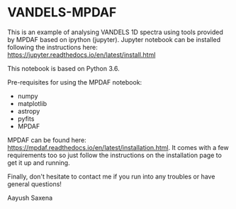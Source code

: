 # VANDELS-MPDAF
This is an example of analysing VANDELS 1D spectra using tools provided by MPDAF based on ipython (jupyter). Jupyter notebook can be installed following the instructions here: https://jupyter.readthedocs.io/en/latest/install.html

This notebook is based on Python 3.6.

Pre-requisites for using the MPDAF notebook:
- numpy
- matplotlib
- astropy
- pyfits
- MPDAF

MPDAF can be found here: https://mpdaf.readthedocs.io/en/latest/installation.html. It comes with a few requirements too so just follow the instructions on the installation page to get it up and running.

Finally, don't hesitate to contact me if you run into any troubles or have general questions!

Aayush Saxena

